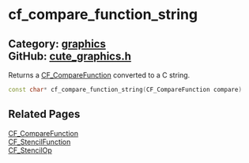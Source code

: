 [](../header.md ':include')

# cf_compare_function_string

Category: [graphics](https://github.com/RandyGaul/cute_framework/blob/master/docs/api_reference?id=graphics)  
GitHub: [cute_graphics.h](https://github.com/RandyGaul/cute_framework/blob/master/include/cute_graphics.h)  
---

Returns a [CF_CompareFunction](https://github.com/RandyGaul/cute_framework/blob/master/docs/graphics/cf_comparefunction.md) converted to a C string.

```cpp
const char* cf_compare_function_string(CF_CompareFunction compare)
```

## Related Pages

[CF_CompareFunction](https://github.com/RandyGaul/cute_framework/blob/master/docs/graphics/cf_comparefunction.md)  
[CF_StencilFunction](https://github.com/RandyGaul/cute_framework/blob/master/docs/graphics/cf_stencilfunction.md)  
[CF_StencilOp](https://github.com/RandyGaul/cute_framework/blob/master/docs/graphics/cf_stencilop.md)  

